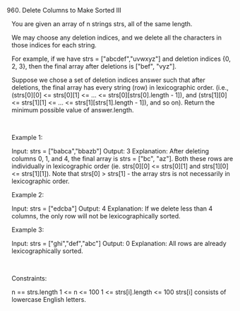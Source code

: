 960. Delete Columns to Make Sorted III

You are given an array of n strings strs, all of the same length.

We may choose any deletion indices, and we delete all the characters in those indices for each string.

For example, if we have strs = ["abcdef","uvwxyz"] and deletion indices {0, 2, 3}, then the final array after deletions is ["bef", "vyz"].

Suppose we chose a set of deletion indices answer such that after deletions, the final array has every string (row) in lexicographic order. (i.e., (strs[0][0] <= strs[0][1] <= ... <= strs[0][strs[0].length - 1]), and (strs[1][0] <= strs[1][1] <= ... <= strs[1][strs[1].length - 1]), and so on). Return the minimum possible value of answer.length.

 

Example 1:

Input: strs = ["babca","bbazb"]
Output: 3
Explanation: After deleting columns 0, 1, and 4, the final array is strs = ["bc", "az"].
Both these rows are individually in lexicographic order (ie. strs[0][0] <= strs[0][1] and strs[1][0] <= strs[1][1]).
Note that strs[0] > strs[1] - the array strs is not necessarily in lexicographic order.

Example 2:

Input: strs = ["edcba"]
Output: 4
Explanation: If we delete less than 4 columns, the only row will not be lexicographically sorted.


Example 3:

Input: strs = ["ghi","def","abc"]
Output: 0
Explanation: All rows are already lexicographically sorted.


 

Constraints:

n == strs.length
1 <= n <= 100
1 <= strs[i].length <= 100
strs[i] consists of lowercase English letters.
 